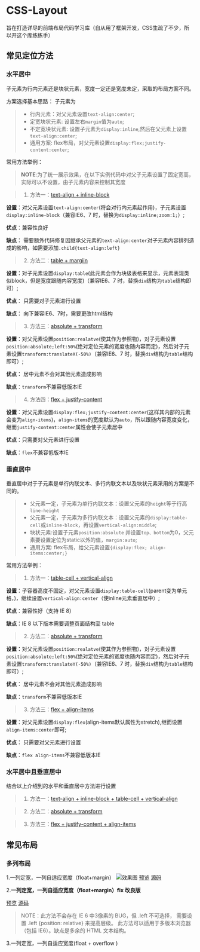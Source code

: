 # CSS-Layout
旨在打造详尽的前端布局代码学习库（自从用了框架开发，CSS生疏了不少，所以开这个库练练手）

## 常见定位方法
### 水平居中

子元素为行内元素还是块状元素，宽度一定还是宽度未定，采取的布局方案不同。

方案选择基本思路：
子元素为

> * 行内元素：对父元素设置`text-align:center`;
> * 定宽块状元素: 设置左右`margin`值为`auto`;
> * 不定宽块状元素: 设置子元素为`display:inline`,然后在父元素上设置`text-align:center`;
> * 通用方案: flex布局，对父元素设置`display:flex;justify-content:center`;

常用方法举例：
> **NOTE**:为了统一展示效果，在以下实例代码中对父子元素设置了固定宽高，实际可以不设置，由子元素内容来控制其宽度

>1. 方法一：[text-align + inline-block](https://hellowor1d.github.io/cssLayout/app/居中布局/居中布局-水平居中（text-align%20%2B%20inline-block）.html)

**设置**：对父元素设置`text-align:center`(将会对行内元素起作用)，子元素设置`display:inline-block`（兼容IE6、7 时，替换为`display:inline;zoom:1;`）;

**优点**：兼容性良好

**缺点**： 需要额外代码修复因继承父元素的`text-align:center`对子元素内容排列造成的影响，如需要添加`.child{text-align:left}`


>2. 方法二：[table + margiin](https://hellowor1d.github.io/cssLayout/app/居中布局/居中布局-水平居中（table%20%2B%20margin）.html)

**设置**：对子元素设置`display:table`(此元素会作为块级表格来显示，元素表现类似block，但是宽度跟随内容宽度)（兼容IE6、7 时，替换`div`结构为`table`结构即可）;

**优点**： 只需要对子元素进行设置

**缺点**： 向下兼容IE6、7时，需要更改html结构

>3. 方法三：[absolute + transform](https://hellowor1d.github.io/cssLayout/app/居中布局/居中布局-水平居中（absolute%20%2B%20transform）.html)

**设置**：对父元素设置`position:realatve`(使其作为参照物)，对子元素设置`position:absolute;left:50%`(绝对定位元素的宽度也随内容而定)，然后对子元素设置`transform:translateX(-50%)`（兼容IE6、7 时，替换`div`结构为`table`结构即可）;

**优点**： 居中元素不会对其他元素造成影响

**缺点**：`transform`不兼容低版本IE

>4. 方法四：[flex + justify-content](https://hellowor1d.github.io/cssLayout/app/居中布局/居中布局-水平居中（flex%20%2B%20justify-content）.html)

**设置**：对父元素设置`display:flex;justify-content:center`(这样其内部的元素会变为`align-items`)，`align-items`的宽度默认为`auto`，所以跟随内容宽度变化，继而`justify-content:center`属性会使子元素居中

**优点**：只需要对父元素进行设置

**缺点**：`flex`不兼容低版本IE


### 垂直居中

垂直居中对于子元素是单行内联文本、多行内联文本以及块状元素采用的方案是不同的。

> * 父元素一定，子元素为单行内联文本：设置父元素的`height`等于行高`line-height`
> * 父元素一定，子元素为多行内联文本：设置父元素的`display:table-cell`或`inline-block`，再设置`vertical-align:middle`;
> * 块状元素:设置子元素`position:absolute` 并设置`top、bottom`为0，父元素要设置定位为static以外的值，`margin:auto`;
> * 通用方案: flex布局，给父元素设置`{display:flex; align-items:center;}`

常用方法举例：

>1. 方法一：[table-cell + vertical-align](https://hellowor1d.github.io/cssLayout/app/居中布局/居中布局-垂直居中（table-cell%20%2B%20vertical-align）.html)

**设置**：子容器高度不固定，对父元素设置`display:table-cell`(parent变为单元格，)，继续设置`vertical-align:center`（使inline元素垂直居中）;

**优点**：兼容性好（支持 IE 8）


**缺点**：IE 8 以下版本需要调整页面结构至 table

>2. 方法二：[absolute + transform](https://hellowor1d.github.io/cssLayout/app/居中布局/居中布局-垂直居中（absolute%20%2B%20transform）.html)

**设置**：对父元素设置`position:realatve`(使其作为参照物)，对子元素设置`position:absolute;left:50%`(绝对定位元素的宽度也随内容而定)，然后对子元素设置`transform:translateY(-50%)`（兼容IE6、7 时，替换`div`结构为`table`结构即可）;

**优点**： 居中元素不会对其他元素造成影响

**缺点**：`transform`不兼容低版本IE

>3. 方法三：[flex + align-items](https://hellowor1d.github.io/cssLayout/app/居中布局/居中布局-垂直居中（flex%20%2B%20align-items）.html)

**设置**：对父元素设置`display:flex`(align-items默认属性为stretch),继而设置`align-items:center`即可;

**优点**： 只需要对父元素进行设置

**缺点**：`flex align-items`不兼容低版本IE



### 水平居中且垂直居中

结合以上介绍到的水平和垂直居中方法进行设置

>1. 方法一：[text-align + inline-block + table-cell + vertical-align](https://hellowor1d.github.io/cssLayout/app/居中布局/居中布局-完全居中（text-align%20%2B%20inline-block%20%2B%20table-cell%20%2B%20vertical-align）.html)

>2. 方法二：[absolute + transform](https://hellowor1d.github.io/cssLayout/app/居中布局/居中布局-完全居中（absolute%20%2B%20transform）.html)

>3. 方法三：[flex + justify-content + align-items](https://hellowor1d.github.io/cssLayout/app/居中布局/居中布局-完全居中（flex%20%2B%20justify-content%20%2B%20align-items）.html)

## 常见布局

### 多列布局
1.一列定宽，一列自适应宽度（float+margin）
![效果图](http://7xo9xp.com1.z0.glb.clouddn.com/CSSLayout/float+margin-csslayout.jpg)
[预览](https://hellowor1d.github.io/cssLayout/app/多列布局/一列定宽一列自适应(%20float%20%2B%20margin%20).html)    [源码]()

2.**一列定宽，一列自适应宽度（float+margin）fix 改良版**

[预览](https://hellowor1d.github.io/cssLayout//app/多列布局/一列定宽一列自适应fix（float%20%2B%20margin%20）.html)    [源码]()
>NOTE：此方法不会存在 IE 6 中3像素的 BUG，但 .left 不可选择， 需要设置 .left {position: relative} 来提高层级。 此方法可以适用于多版本浏览器（包括 IE6）。缺点是多余的 HTML 文本结构。

3.一列定宽，一列自适应宽度(float + overflow )



